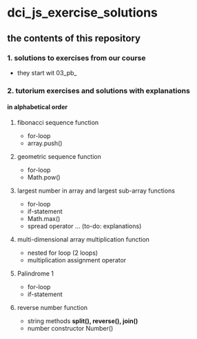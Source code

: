 # dci_js_exercise_solutions

## the contents of this repository

### 1. solutions to exercises from our course 

- they start wit 03_pb_ 

### 2. tutorium exercises and solutions with explanations 

#### in alphabetical order 

1. fibonacci sequence function
   - for-loop
   - array.push()

2. geometric sequence function 
   - for-loop 
   - Math.pow()

3. largest number in array and
   largest sub-array functions
   - for-loop   
   - if-statement
   - Math.max()
   - spread operator ...
   (to-do: explanations)

4. multi-dimensional array multiplication function
   - nested for loop (2 loops)
   - multiplication assignment operator

5. Palindrome 1
   - for-loop   
   - if-statement

5. reverse number function
   - string methods
     **split(), reverse(), join()**
   - number constructor
     Number()     
 
